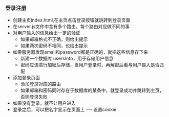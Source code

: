 ### 登录注册
* 创建主页index.html,在主页点击登录按钮就跳转到登录页面
* 在server.js文件中含有多个路由，每个路由对应做不同的事
* 对用户输入的信息给出一定的验证
   * 如果邮箱格式不正确，则给出提示
   * 如果两次密码不相同，也给出提示
* 如果服务器发现email和password都是正确的，就把这些信息存下来
   * 新建一个数据库 usersInfo，用于存储用户信息
   * 密码应该进行加密后存储，当用户登录时，再解密后看与用户输入是否匹配
* 添加登录页面
   * 添加登录对应的路由
   * 如果邮箱和密码同时存在于数据库的某条中，就登录成功并跳转到主页，否则登录失败
* 如果没有登录，就不让用户进入
* 登录之后，可以把名字显示在页面上 --- 设置cookie
